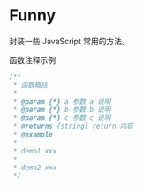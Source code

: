 # Funny

封装一些 JavaScript 常用的方法。

函数注释示例

```js
/**
 * 函数概括
 * 
 * @param {*} a 参数 a 说明
 * @param {*} b 参数 b 说明
 * @param {*} c 参数 c 说明
 * @returns {string} return 内容
 * @example
 * 
 * demo1 xxx
 * 
 * demo2 xxx
 */
```
